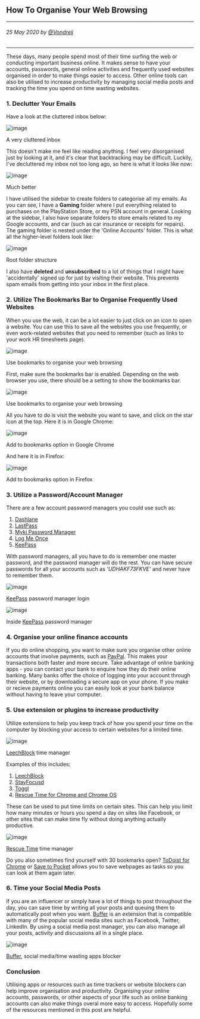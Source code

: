 <br>
<div class="writtenContent">

## How To Organise Your Web Browsing
___

###### 25 May 2020 by [@Vondreii](https://www.instagram.com/vondreii/?hl=en)
___


These days, many people spend most of their time surfing the web or conducting important business online. It makes sense to have your accounts, passwords, general online activities and frequently used websites organised in order to make things easier to access. Other online tools can also be utilised to increase productivity by managing social media posts and tracking the time you spend on time wasting websites.

### 1. Declutter Your Emails

Have a look at the cluttered inbox below:

<!-- ----------- Image ----------- -->
<div class="blog-image-container">
    <img src="../../../assets/articles/students-images/howToOrganiseYourWebBrowsing/email-cluttered.PNG" alt="image" class="blog-image"/>
	<div class="content-photo-credit"><p>A very cluttered inbox</p></div>
</div>
<!-- ----------------------------- -->

This doesn't make me feel like reading anything. I feel very disorganised just by looking at it, and it's clear that backtracking may be difficult.
Luckily, I've decluttered my inbox not too long ago, so here is what it looks like now:

<!-- ----------- Image ----------- -->
<div class="blog-image-container">
	<img src="../../../assets/articles/students-images/howToOrganiseYourWebBrowsing/email-folder2.PNG" alt="image" class="blog-image"/>
	<div class="content-photo-credit"><p>Much better</p></div>
</div>
<!-- ----------------------------- -->

I have utilised the sidebar to create folders to categorise all my emails. As you can see, I have a <strong>Gaming</strong> folder where I put everything related to purchases on the PlayStation Store, or my PSN account in general.
Looking at the sidebar, I also have separate folders to store emails related to my Google accounts, and car (such as car insurance or receipts for repairs).
The gaming folder is nested under the 'Online Accounts' folder. This is what all the higher-level folders look like: 

<!-- ----------- Image ----------- -->
<div class="blog-image-container">
	<img src="../../../assets/articles/students-images/howToOrganiseYourWebBrowsing/email-folder1.PNG" alt="image" class="blog-image"/>
	<div class="content-photo-credit"><p>Root folder structure</p></div>
</div>
<!-- ----------------------------- -->

I also have **deleted** and **unsubscribed** to a lot of things that I might have 'accidentally' signed up for just by visiting their website. This prevents spam emails from getting into your inbox in the first place.    

### 2. Utilize The Bookmarks Bar to Organise Frequently Used Websites

When you use the web, it can be a lot easier to just click on an icon to open a website. You can use this to save all the websites you use frequently, or even work-related websites that you need to remember (such as links to your work HR timesheets page).

<!-- ----------- Image ----------- -->
<div class="blog-image-container">
  <img src="../../../assets/articles/students-images/howToOrganiseYourWebBrowsing/bookmarks.jpg" alt="image" class="blog-image"/>
  <div class="content-photo-credit"><p>Use bookmarks to organise your web browsing</p></div>
</div>
<!-- ----------------------------- -->

First, make sure the bookmarks bar is enabled. Depending on the web browser you use, there should be a setting to show the bookmarks bar.

<!-- ----------- Image ----------- -->
<div class="blog-image-container">
  <img src="../../../assets/articles/students-images/howToOrganiseYourWebBrowsing/bookmarks-4.PNG" alt="image" class="blog-image"/>
  <div class="content-photo-credit"><p>Use bookmarks to organise your web browsing</p></div>
</div>
<!-- ----------------------------- -->

All you have to do is visit the website you want to save, and click on the star icon at the top. Here it is in Google Chrome:

<!-- ----------- Image ----------- -->
<div class="blog-image-container">
  <img src="../../../assets/articles/students-images/howToOrganiseYourWebBrowsing/bookmarks-2.jpg" alt="image" class="blog-image"/>
  <div class="content-photo-credit"><p>Add to bookmarks option in Google Chrome</p></div>
</div>
<!-- ----------------------------- -->

And here it is in Firefox:

<!-- ----------- Image ----------- -->
<div class="blog-image-container">
  <img src="../../../assets/articles/students-images/howToOrganiseYourWebBrowsing/bookmarks-3.PNG" alt="image" class="blog-image"/>
  <div class="content-photo-credit"><p>Add to bookmarks option in Firefox</p></div>  
</div>
<!-- ----------------------------- -->
	
### 3. Utilize a Password/Account Manager

There are a few account password managers you could use such as:

1. <a href="https://www.dashlane.com">Dashlane</a>
2. <a href="https://www.lastpass.com/">LastPass</a>
3. <a href="https://www.myki.com/">Myki Password Manager</a>
4. <a href="https://www.logmeonce.com/">Log Me Once</a>
5. <a href="https://keepass.info/">KeePass</a>

With password managers, all you have to do is remember one master password, and the password manager will do the rest.
You can have secure passwords for all your accounts such as <i>'UDHAKF73FKVE'</i> and never have to remember them.

<!-- ----------- Image ----------- -->
<div class="blog-image-container">
  <img src="../../../assets/articles/students-images/howToOrganiseYourWebBrowsing/keepass-1.PNG" alt="image" class="blog-image"/>
  <div class="content-photo-credit"><p><a href="https://keepass.info/">KeePass</a> password manager login</p></div>
</div>
<!-- ----------------------------- -->

<!-- ----------- Image ----------- -->
<div class="blog-image-container">
  <img src="../../../assets/articles/students-images/howToOrganiseYourWebBrowsing/keepass-2.PNG" alt="image" class="blog-image"/>
  <div class="content-photo-credit"><p>Inside <a href="https://keepass.info/">KeePass</a> password manager</p></div>
</div>
<!-- ----------------------------- -->

### 4. Organise your online finance accounts

If you do online shopping, you want to make sure you organise other online accounts that involve payments, such as <a href="https://www.paypal.com/">PayPal</a>.
This makes your transactions both faster and more secure. Take advantage of online banking apps - you can contact your bank to enquire how they do their online banking.
Many banks offer the choice of logging into your account through their website, or by downloading a secure app on your phone.
If you make or recieve payments online you can easily look at your bank balance without having to leave your computer.

### 5. Use extension or plugins to increase productivity

Utilize extensions to help you keep track of how you spend your time on the computer by blocking your access to certain websites for a limited time. 

<!-- ----------- Image ----------- -->
<div class="blog-image-container">
  <img src="../../../assets/articles/students-images/howToOrganiseYourWebBrowsing/leechblock.PNG" alt="image" class="blog-image"/>
  <div class="content-photo-credit"><p><a href="https://chrome.google.com/webstore/detail/leechblock-ng/blaaajhemilngeeffpbfkdjjoefldkok">LeechBlock</a> time manager</p></div>
</div>
<!-- ----------------------------- -->

Examples of this includes:

1. <a href="https://chrome.google.com/webstore/detail/leechblock-ng/blaaajhemilngeeffpbfkdjjoefldkok">LeechBlock</a>
2. <a href="https://chrome.google.com/webstore/detail/stayfocusd/laankejkbhbdhmipfmgcngdelahlfoji?hl=en">StayFocusd</a>
3. <a href="https://chrome.google.com/webstore/detail/toggl-button-productivity/oejgccbfbmkkpaidnkphaiaecficdnfn">Toggl</a>
4. <a href="https://chrome.google.com/webstore/detail/rescuetime-for-chrome-and/bdakmnplckeopfghnlpocafcepegjeap">Rescue Time for Chrome and Chrome OS</a>

These can be used to put time limits on certain sites.
This can help you limit how many minutes or hours you spend a day on sites like Facebook, or other sites that can make time fly without doing anything actually productive.

<!-- ----------- Image ----------- -->
<div class="blog-image-container">
  <img src="../../../assets/articles/students-images/howToOrganiseYourWebBrowsing/rescueTime.PNG" alt="image" class="blog-image"/>
  <div class="content-photo-credit"><p><a href="https://chrome.google.com/webstore/detail/rescuetime-for-chrome-and/bdakmnplckeopfghnlpocafcepegjeap">Rescue Time</a> time manager</p></div>
</div>
<!-- ----------------------------- -->

Do you also sometimes find yourself with 30 bookmarks open? 
<a href="https://chrome.google.com/webstore/detail/todoist-for-chrome/jldhpllghnbhlbpcmnajkpdmadaolakh?hl=en">ToDoist for Chrome</a> 
or <a href="https://chrome.google.com/webstore/detail/save-to-pocket/niloccemoadcdkdjlinkgdfekeahmflj">Save to Pocket</a>
allows you to save webpages as tasks so you can look at them again later.

### 6. Time your Social Media Posts

If you are an influencer or simply have a lot of things to post throughout the day, you can save time by writing all your posts 
and queuing them to automatically post when you want. <a href="https://chrome.google.com/webstore/detail/buffer/noojglkidnpfjbincgijbaiedldjfbhh">Buffer</a>
is an extension that is compatible with many of the popular social media sites such as Facebook, Twitter, LinkedIn.
By using a social media post manager, you can also manage all your posts, activity and discussions all in a single place. 

<!-- ----------- Image ----------- -->
<div class="blog-image-container">
  <img src="../../../assets/articles/students-images/howToOrganiseYourWebBrowsing/buffer.PNG" alt="image" class="blog-image"/>
  <div class="content-photo-credit"><p><a href="https://chrome.google.com/webstore/detail/buffer/noojglkidnpfjbincgijbaiedldjfbhh">Buffer</a>, social media/time wasting apps blocker</p></div>
</div>
<!-- ----------------------------- -->
	
### Conclusion

Utilising apps or resources such as time trackers or website blockers can help improve organisation and productivity. 
Organising your online accounts, passwords, or other aspects of your life such as  online banking accounts can also make things overal more easy to access. Hopefully some of the resources mentioned in this post are helpful.


<br><br>

</div>
